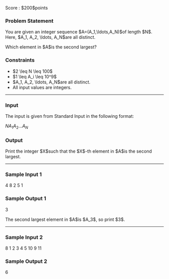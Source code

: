 
<div>

<span>

<span>

<p>
Score : $200$points
</p>

<div>

<section>

### **Problem Statement**

<p>
You are given an integer sequence $A=(A_1,\ldots,A_N)$of length $N$. Here, $A_1, A_2, \ldots, A_N$are all distinct.
</p>

<p>
Which element in $A$is the second largest?
</p>

</section>

</div>

<div>

<section>

### **Constraints**

<ul>

<li>
$2 \leq N \leq 100$
</li>

<li>
$1 \leq A_i \leq 10^9$
</li>

<li>
$A_1, A_2, \ldots, A_N$are all distinct.
</li>

<li>
All input values are integers.
</li>

</ul>

</section>

</div>

---

<div>

<div>

<section>

### **Input**

<p>
The input is given from Standard Input in the following format:
</p>

<div>

$N$$A_1$$A_2$$\ldots$$A_{N}$
</div>

</section>

</div>

<div>

<section>

### **Output**

<p>
Print the integer $X$such that the $X$-th element in $A$is the second largest.
</p>

</section>

</div>

</div>

---

<div>

<section>

### **Sample Input 1**

<div>

4
8 2 5 1

</div>

</section>

</div>

<div>

<section>

### **Sample Output 1**

<div>

3

</div>

<p>
The second largest element in $A$is $A_3$, so print $3$.
</p>

</section>

</div>

---

<div>

<section>

### **Sample Input 2**

<div>

8
1 2 3 4 5 10 9 11

</div>

</section>

</div>

<div>

<section>

### **Sample Output 2**

<div>

6

</div>

</section>

</div>

</span>

</span>

</div>
